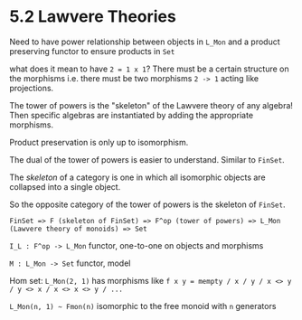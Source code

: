 # 5.2 Lawvere Theories
Need to have power relationship between objects in `L_Mon` and a product preserving functor to ensure products in `Set`

what does it mean to have `2 = 1 x 1`? There must be a certain structure on the morphisms i.e. there must be two morphisms `2 -> 1` acting like projections.

The tower of powers is the "skeleton" of the Lawvere theory of any algebra! Then specific algebras are instantiated by adding the appropriate morphisms.

Product preservation is only up to isomorphism.

The dual of the tower of powers is easier to understand. Similar to `FinSet`.

The *skeleton* of a category is one in which all isomorphic objects are collapsed into a single object.

So the opposite category of the tower of powers is the skeleton of `FinSet`.

`FinSet => F (skeleton of FinSet) => F^op (tower of powers) => L_Mon (Lawvere theory of monoids) => Set`

`I_L : F^op -> L_Mon` functor, one-to-one on objects and morphisms

`M : L_Mon -> Set` functor, model

Hom set: `L_Mon(2, 1)` has morphisms like `f x y = mempty / x / y / x <> y / y <> x / x <> x <> y / ...`

`L_Mon(n, 1) ~ Fmon(n)` isomorphic to the free monoid with `n` generators
